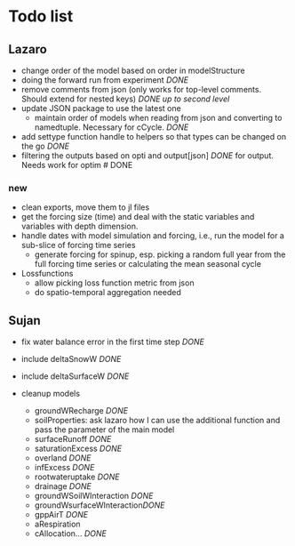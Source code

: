 # Todo list

## Lazaro

- change order of the model based on order in modelStructure
- doing the forward run from experiment *DONE*
- remove comments from json (only works for top-level comments. Should extend for nested keys) *DONE up to second level*
- update JSON package to use the latest one
  - maintain order of models when reading from json and converting to namedtuple. Necessary for cCycle. *DONE*
- add settype function handle to helpers so that types can be changed on the go *DONE*
- filtering the outputs based on opti and output[json] *DONE* for output. Needs work for optim # DONE

### new
- clean exports, move them to jl files
- get the forcing size (time) and deal with the static variables and variables with depth dimension.
- handle dates with model simulation and forcing, i.e., run the model for a sub-slice of forcing time series
  - generate forcing for spinup, esp. picking a random full year from the full forcing time series or calculating the mean seasonal cycle
- Lossfunctions
  - allow picking loss function metric from json
  - do spatio-temporal aggregation needed

## Sujan

- fix water balance error in the first time step *DONE*
- include deltaSnowW *DONE*
- include deltaSurfaceW *DONE*

- cleanup models
  - groundWRecharge *DONE*
  - soilProperties: ask lazaro how I can use the additional function and pass the parameter of the main model
  - surfaceRunoff *DONE*
  - saturationExcess *DONE*
  - overland *DONE*
  - infExcess *DONE*
  - rootwateruptake *DONE*
  - drainage *DONE*
  - groundWSoilWInteraction *DONE*
  - groundWsurfaceWInteraction*DONE*
  - gppAirT *DONE*
  - aRespiration
  - cAllocation... *DONE*
